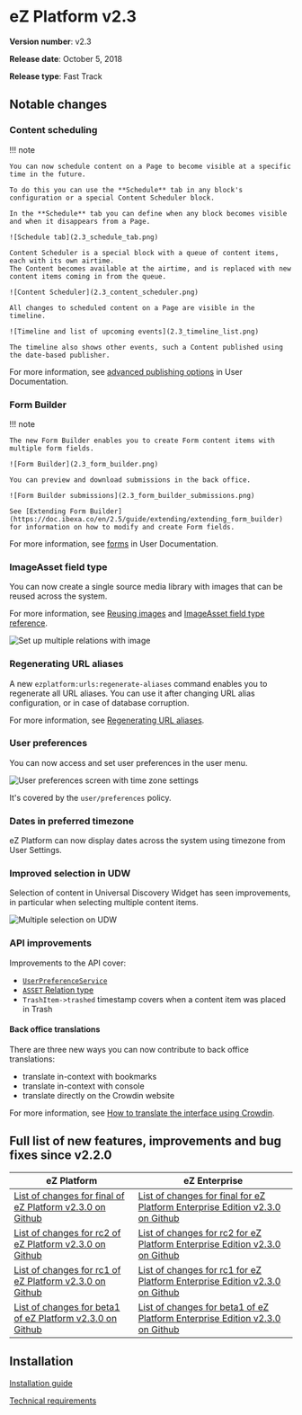 <!-- vale VariablesVersion = NO -->

# eZ Platform v2.3

**Version number**: v2.3

**Release date**: October 5, 2018

**Release type**: Fast Track

## Notable changes

### Content scheduling

!!! note

    You can now schedule content on a Page to become visible at a specific time in the future.

    To do this you can use the **Schedule** tab in any block's configuration or a special Content Scheduler block.

    In the **Schedule** tab you can define when any block becomes visible and when it disappears from a Page.

    ![Schedule tab](2.3_schedule_tab.png)

    Content Scheduler is a special block with a queue of content items, each with its own airtime.
    The Content becomes available at the airtime, and is replaced with new content items coming in from the queue.

    ![Content Scheduler](2.3_content_scheduler.png)

    All changes to scheduled content on a Page are visible in the timeline.

    ![Timeline and list of upcoming events](2.3_timeline_list.png)

    The timeline also shows other events, such a Content published using the date-based publisher.

For more information, see [advanced publishing options](https://doc.ibexa.co/projects/userguide/en/2.5/publishing/advanced_publishing_options) in User Documentation.

### Form Builder

!!! note

    The new Form Builder enables you to create Form content items with multiple form fields.

    ![Form Builder](2.3_form_builder.png)

    You can preview and download submissions in the back office.

    ![Form Builder submissions](2.3_form_builder_submissions.png)

    See [Extending Form Builder](https://doc.ibexa.co/en/2.5/guide/extending/extending_form_builder) for information on how to modify and create Form fields.

For more information, see [forms](https://doc.ibexa.co/projects/userguide/en/2.5/creating_content_advanced/#forms) in User Documentation.

### ImageAsset field type

You can now create a single source media library with images that can be reused across the system.

For more information, see [Reusing images](https://doc.ibexa.co/en/2.5/guide/images/#reusing-images) and [ImageAsset field type reference](https://doc.ibexa.co/en/2.5/api/field_types_reference/imageassetfield).

![Set up multiple relations with image](2.3_image_asset.png)

### Regenerating URL aliases

A new `ezplatform:urls:regenerate-aliases` command enables you to regenerate all URL aliases.
You can use it after changing URL alias configuration, or in case of database corruption.

For more information, see [Regenerating URL aliases](https://doc.ibexa.co/en/2.5/guide/url_management/#regenerating-url-aliases).

### User preferences

You can now access and set user preferences in the user menu.

![User preferences screen with time zone settings](2.3_user_preferences.png)

It's covered by the `user/preferences` policy.

### Dates in preferred timezone

eZ Platform can now display dates across the system using timezone from User Settings.

### Improved selection in UDW

Selection of content in Universal Discovery Widget has seen improvements,
in particular when selecting multiple content items.

![Multiple selection on UDW](2.3_udw_selection.png)

### API improvements

Improvements to the API cover:

- [`UserPreferenceService`](https://github.com/ezsystems/ezpublish-kernel/blob/v7.3.0/eZ/Publish/API/Repository/UserPreferenceService.php)
- [`ASSET` Relation type](https://github.com/ezsystems/ezpublish-kernel/blob/v7.3.0-rc2/eZ/Publish/Core/REST/Client/Input/Parser/Relation.php#L84)
- `TrashItem->trashed` timestamp covers when a content item was placed in Trash

#### Back office translations

There are three new ways you can now contribute to back office translations:
- translate in-context with bookmarks
- translate in-context with console
- translate directly on the Crowdin website

For more information, see [How to translate the interface using Crowdin](https://doc.ibexa.co/en/2.5/community_resources/translations/#how-to-translate-the-interface-using-crowdin).

## Full list of new features, improvements and bug fixes since v2.2.0

| eZ Platform   | eZ Enterprise  |
|--------------|------------|
| [List of changes for final of eZ Platform v2.3.0 on Github](https://github.com/ezsystems/ezplatform/releases/tag/v2.3.0) | [List of changes for final for eZ Platform Enterprise Edition v2.3.0 on Github](https://github.com/ezsystems/ezplatform-ee/releases/tag/v2.3.0) |
| [List of changes for rc2 of eZ Platform v2.3.0 on Github](https://github.com/ezsystems/ezplatform/releases/tag/v2.3.0-rc2) | [List of changes for rc2 for eZ Platform Enterprise Edition v2.3.0 on Github](https://github.com/ezsystems/ezplatform-ee/releases/tag/v2.3.0-rc2) |
| [List of changes for rc1 of eZ Platform v2.3.0 on Github](https://github.com/ezsystems/ezplatform/releases/tag/v2.3.0-rc1) | [List of changes for rc1 for eZ Platform Enterprise Edition v2.3.0 on Github](https://github.com/ezsystems/ezplatform-ee/releases/tag/v2.3.0-rc1) |
| [List of changes for beta1 of eZ Platform v2.3.0 on Github](https://github.com/ezsystems/ezplatform/releases/tag/v2.3.0-beta1) | [List of changes for beta1 of eZ Platform Enterprise Edition v2.3.0 on Github](https://github.com/ezsystems/ezplatform-ee/releases/tag/v2.3.0-beta1) |

## Installation

[Installation guide](https://doc.ibexa.co/en/2.5/getting_started/install_ez_platform)

[Technical requirements](https://doc.ibexa.co/en/2.5/getting_started/requirements)
